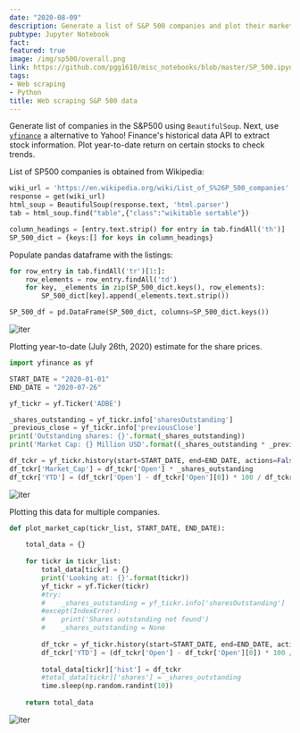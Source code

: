 ```yaml
---
date: "2020-08-09"
description: Generate a list of S&P 500 companies and plot their market valuation over the months.
pubtype: Jupyter Notebook
fact: 
featured: true
image: /img/sp500/overall.png
link: https://github.com/pgg1610/misc_notebooks/blob/master/SP_500.ipynb
tags:
- Web scraping
- Python
title: Web scraping S&P 500 data
---
```


Generate list of companies in  the S&P500 using `BeautifulSoup`. Next, use [`yfinance`](https://pypi.org/project/yfinance/) a alternative to Yahoo! Finance's historical data API to extract stock information. Plot year-to-date return on certain stocks to check trends. 

List of SP500 companies is obtained from Wikipedia: 
```python 
wiki_url = 'https://en.wikipedia.org/wiki/List_of_S%26P_500_companies'
response = get(wiki_url)
html_soup = BeautifulSoup(response.text, 'html.parser')
tab = html_soup.find("table",{"class":"wikitable sortable"})

column_headings = [entry.text.strip() for entry in tab.findAll('th')]
SP_500_dict = {keys:[] for keys in column_headings}
```

Populate pandas dataframe with the listings: 
```python 
for row_entry in tab.findAll('tr')[1:]:
    row_elements = row_entry.findAll('td')
    for key, _elements in zip(SP_500_dict.keys(), row_elements):
        SP_500_dict[key].append(_elements.text.strip())

SP_500_df = pd.DataFrame(SP_500_dict, columns=SP_500_dict.keys())
```

![iter](/img/sp500/sp500_list.png)

Plotting year-to-date (July 26th, 2020) estimate for the share prices. 
```python 
import yfinance as yf

START_DATE = "2020-01-01"
END_DATE = "2020-07-26"

yf_tickr = yf.Ticker('ADBE')

_shares_outstanding = yf_tickr.info['sharesOutstanding']
_previous_close = yf_tickr.info['previousClose']
print('Outstanding shares: {}'.format(_shares_outstanding))
print('Market Cap: {} Million USD'.format((_shares_outstanding * _previous_close)/10**6))

df_tckr = yf_tickr.history(start=START_DATE, end=END_DATE, actions=False)
df_tckr['Market_Cap'] = df_tckr['Open'] * _shares_outstanding
df_tckr['YTD'] = (df_tckr['Open'] - df_tckr['Open'][0]) * 100 / df_tckr['Open'][0]
```

![iter](/img/sp500/tsla.png)

Plotting this data for multiple companies. 
```python 
def plot_market_cap(tickr_list, START_DATE, END_DATE):
    
    total_data = {}
    
    for tickr in tickr_list:
        total_data[tickr] = {}
        print('Looking at: {}'.format(tickr))
        yf_tickr = yf.Ticker(tickr)
        #try:
        #    _shares_outstanding = yf_tickr.info['sharesOutstanding']
        #except(IndexError):
        #    print('Shares outstanding not found')
        #    _shares_outstanding = None
        
        df_tckr = yf_tickr.history(start=START_DATE, end=END_DATE, actions=False)
        df_tckr['YTD'] = (df_tckr['Open'] - df_tckr['Open'][0]) * 100 / df_tckr['Open'][0]
            
        total_data[tickr]['hist'] = df_tckr
        #total_data[tickr]['shares'] = _shares_outstanding
        time.sleep(np.random.randint(10))
        
    return total_data
```

![iter](/img/sp500/overall.png)